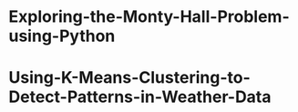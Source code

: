 # Exploring-the-Monty-Hall-Problem-using-Python
# Using-K-Means-Clustering-to-Detect-Patterns-in-Weather-Data
